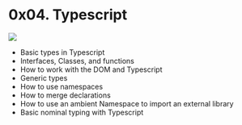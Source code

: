 # 0x04. Typescript

![](https://s3.amazonaws.com/alx-intranet.hbtn.io/uploads/medias/2019/12/baea85b5e9a9fb5c36ec.png?X-Amz-Algorithm=AWS4-HMAC-SHA256&X-Amz-Credential=AKIARDDGGGOUSBVO6H7D%2F20240703%2Fus-east-1%2Fs3%2Faws4_request&X-Amz-Date=20240703T113939Z&X-Amz-Expires=86400&X-Amz-SignedHeaders=host&X-Amz-Signature=1bc8c21b8c2d535bf9dd8b8799da7afd1c283e4dc0de0e7015a0f629017552de)

- Basic types in Typescript
- Interfaces, Classes, and functions
- How to work with the DOM and Typescript
- Generic types
- How to use namespaces
- How to merge declarations
- How to use an ambient Namespace to import an external library
- Basic nominal typing with Typescript
